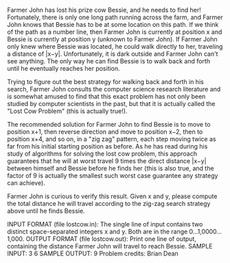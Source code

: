 Farmer John has lost his prize cow Bessie, and he needs to find her!
Fortunately, there is only one long path running across the farm, and Farmer John knows that Bessie has to be at some location on this path. If we think of the path as a number line, then Farmer John is currently at position x and Bessie is currently at position y (unknown to Farmer John). If Farmer John only knew where Bessie was located, he could walk directly to her, traveling a distance of |x−y|. Unfortunately, it is dark outside and Farmer John can't see anything. The only way he can find Bessie is to walk back and forth until he eventually reaches her position.

Trying to figure out the best strategy for walking back and forth in his search, Farmer John consults the computer science research literature and is somewhat amused to find that this exact problem has not only been studied by computer scientists in the past, but that it is actually called the "Lost Cow Problem" (this is actually true!).

The recommended solution for Farmer John to find Bessie is to move to position x+1, then reverse direction and move to position x−2, then to position x+4, and so on, in a "zig zag" pattern, each step moving twice as far from his initial starting position as before. As he has read during his study of algorithms for solving the lost cow problem, this approach guarantees that he will at worst travel 9 times the direct distance |x−y| between himself and Bessie before he finds her (this is also true, and the factor of 9 is actually the smallest such worst case guarantee any strategy can achieve).

Farmer John is curious to verify this result. Given x and y, please compute the total distance he will travel according to the zig-zag search strategy above until he finds Bessie.

INPUT FORMAT (file lostcow.in):
The single line of input contains two distinct space-separated integers x and y. Both are in the range 0…1,0000…1,000.
OUTPUT FORMAT (file lostcow.out):
Print one line of output, containing the distance Farmer John will travel to reach Bessie.
SAMPLE INPUT:
3 6
SAMPLE OUTPUT:
9
Problem credits: Brian Dean